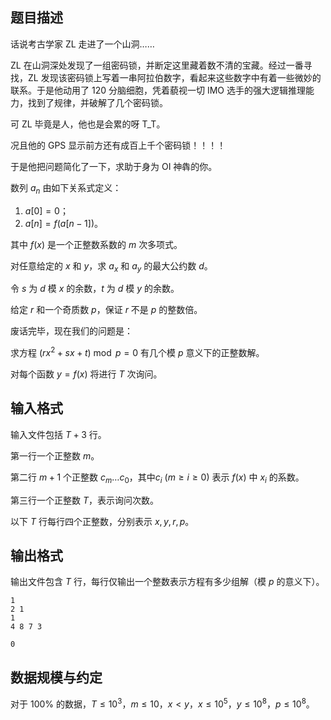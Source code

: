 ## 题目描述

话说考古学家 ZL 走进了一个山洞……

ZL 在山洞深处发现了一组密码锁，并断定这里藏着数不清的宝藏。经过一番寻找，ZL 发现该密码锁上写着一串阿拉伯数字，看起来这些数字中有着一些微妙的联系。于是他动用了 $120$ 分脑细胞，凭着藐视一切 IMO 选手的强大逻辑推理能力，找到了规律，并破解了几个密码锁。

可 ZL 毕竟是人，他也是会累的呀 T_T。

况且他的 GPS 显示前方还有成百上千个密码锁！！！！

于是他把问题简化了一下，求助于身为 OI 神犇的你。

数列 $a_n$ 由如下关系式定义：

1. $a[0]=0$；
2. $a[n]=f(a[n-1])$。

其中 $f(x)$ 是一个正整数系数的 $m$ 次多项式。

对任意给定的 $x$ 和 $y$，求 $a_x$ 和 $a_y$ 的最大公约数 $d$。

令 $s$ 为 $d$ 模 $x$ 的余数，$t$ 为 $d$ 模 $y$ 的余数。

给定 $r$ 和一个奇质数 $p$，保证 $r$ 不是 $p$ 的整数倍。

废话完毕，现在我们的问题是：

求方程 $(rx^2+sx+t) \bmod p=0$ 有几个模 $p$ 意义下的正整数解。

对每个函数 $y=f(x)$ 将进行 $T$ 次询问。

## 输入格式

输入文件包括 $T+3$ 行。

第一行一个正整数 $m$。

第二行 $m+1$ 个正整数 $c_m \dots c_0$，其中$c_i~(m \ge i \ge 0)$ 表示 $f(x)$ 中 $x_i$ 的系数。

第三行一个正整数 $T$，表示询问次数。

以下 $T$ 行每行四个正整数，分别表示 $x,y,r,p$。

## 输出格式

输出文件包含 $T$ 行，每行仅输出一个整数表示方程有多少组解（模 $p$ 的意义下）。

```input1
1
2 1
1
4 8 7 3
```

```output1
0
```

## 数据规模与约定

对于 $100\%$ 的数据，$T \le 10^3$，$m \le 10$，$x<y$，$x \le 10^5$，$y \le 10^8$，$p \le 10^8$。

